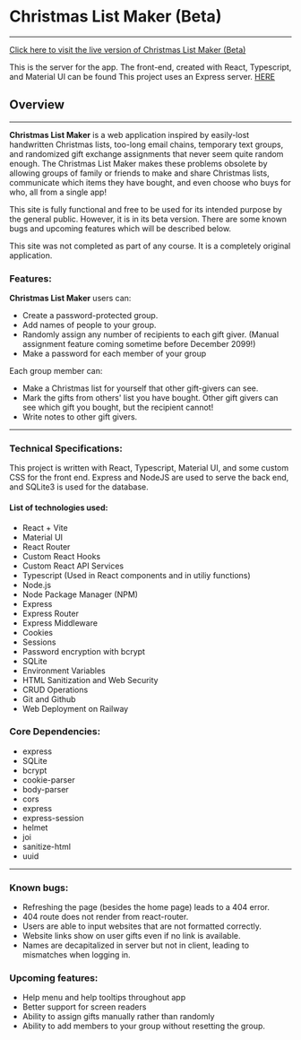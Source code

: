 # Christmas List Maker (Beta)
---

[Click here to visit the live version of Christmas List Maker (Beta)](https://christmas-list-maker-production.up.railway.app/)

This is the server for the app. The front-end, created with React, Typescript, and Material UI can be found This project uses an Express server. [HERE](https://github.com/njhaus/christmas-list-maker)
## Overview
---
**Christmas List Maker** is a web application inspired by easily-lost handwritten Christmas lists, too-long email chains, temporary text groups, and randomized gift exchange assignments that never seem quite random enough. The Christmas List Maker makes these problems obsolete by allowing groups of family or friends to make and share Christmas lists, communicate which items they have bought, and even choose who buys for who, all from a single app!

This site is fully functional and free to be used for its intended purpose by the general public. However, it is in its beta version. There are some known bugs and upcoming features which will be described below.

This site was not completed as part of any course. It is a completely original application.

### Features:
**Christmas List Maker** users can:
* Create a password-protected group.
* Add names of people to your group.
* Randomly assign any number of recipients to each gift giver. (Manual assignment feature coming sometime before December 2099!)
* Make a password for each member of your group
  
Each group member can:
* Make a Christmas list for yourself that other gift-givers can see.
* Mark the gifts from others' list you have bought. Other gift givers can see which gift you bought, but the recipient cannot!
* Write notes to other gift givers.

---

### Technical Specifications:
This project is written with React, Typescript, Material UI, and some custom CSS for the front end. Express and NodeJS are used to serve the back end, and SQLite3 is used for the database.

#### List of technologies used:
- React + Vite
- Material UI
- React Router
- Custom React Hooks
- Custom React API Services
- Typescript (Used in React components and in utiliy functions)
- Node.js
- Node Package Manager (NPM)
- Express
- Express Router
- Express Middleware
- Cookies
- Sessions
- Password encryption with bcrypt
- SQLite
- Environment Variables
- HTML Sanitization and Web Security
- CRUD Operations
- Git and Github
- Web Deployment on Railway

### Core Dependencies:
- express
- SQLite
- bcrypt
- cookie-parser
- body-parser
- cors
- express
- express-session
- helmet
- joi
- sanitize-html
- uuid

---

### Known bugs:
* Refreshing the page (besides the home page) leads to a 404 error.
* 404 route does not render from react-router.
* Users are able to input websites that are not formatted correctly.
* Website links show on user gifts even if no link is available.
* Names are decapitalized in server but not in client, leading to mismatches when logging in.


### Upcoming features:
* Help menu and help tooltips throughout app
* Better support for screen readers
* Ability to assign gifts manually rather than randomly
* Ability to add members to your group without resetting the group.

